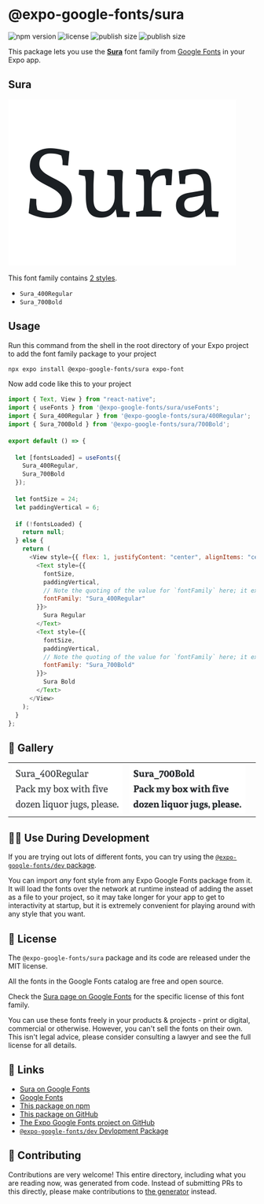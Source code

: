 # @expo-google-fonts/sura

![npm version](https://flat.badgen.net/npm/v/@expo-google-fonts/sura)
![license](https://flat.badgen.net/github/license/expo/google-fonts)
![publish size](https://flat.badgen.net/packagephobia/install/@expo-google-fonts/sura)
![publish size](https://flat.badgen.net/packagephobia/publish/@expo-google-fonts/sura)

This package lets you use the [**Sura**](https://fonts.google.com/specimen/Sura) font family from [Google Fonts](https://fonts.google.com/) in your Expo app.

## Sura

![Sura](./font-family.png)

This font family contains [2 styles](#-gallery).

- `Sura_400Regular`
- `Sura_700Bold`

## Usage

Run this command from the shell in the root directory of your Expo project to add the font family package to your project

```sh
npx expo install @expo-google-fonts/sura expo-font
```

Now add code like this to your project

```js
import { Text, View } from "react-native";
import { useFonts } from '@expo-google-fonts/sura/useFonts';
import { Sura_400Regular } from '@expo-google-fonts/sura/400Regular';
import { Sura_700Bold } from '@expo-google-fonts/sura/700Bold';

export default () => {

  let [fontsLoaded] = useFonts({
    Sura_400Regular, 
    Sura_700Bold
  });

  let fontSize = 24;
  let paddingVertical = 6;

  if (!fontsLoaded) {
    return null;
  } else {
    return (
      <View style={{ flex: 1, justifyContent: "center", alignItems: "center" }}>
        <Text style={{
          fontSize,
          paddingVertical,
          // Note the quoting of the value for `fontFamily` here; it expects a string!
          fontFamily: "Sura_400Regular"
        }}>
          Sura Regular
        </Text>
        <Text style={{
          fontSize,
          paddingVertical,
          // Note the quoting of the value for `fontFamily` here; it expects a string!
          fontFamily: "Sura_700Bold"
        }}>
          Sura Bold
        </Text>
      </View>
    );
  }
};
```

## 🔡 Gallery


||||
|-|-|-|
|![Sura_400Regular](./400Regular/Sura_400Regular.ttf.png)|![Sura_700Bold](./700Bold/Sura_700Bold.ttf.png)|||


## 👩‍💻 Use During Development

If you are trying out lots of different fonts, you can try using the [`@expo-google-fonts/dev` package](https://github.com/expo/google-fonts/tree/master/font-packages/dev#readme).

You can import _any_ font style from any Expo Google Fonts package from it. It will load the fonts over the network at runtime instead of adding the asset as a file to your project, so it may take longer for your app to get to interactivity at startup, but it is extremely convenient for playing around with any style that you want.


## 📖 License

The `@expo-google-fonts/sura` package and its code are released under the MIT license.

All the fonts in the Google Fonts catalog are free and open source.

Check the [Sura page on Google Fonts](https://fonts.google.com/specimen/Sura) for the specific license of this font family.

You can use these fonts freely in your products & projects - print or digital, commercial or otherwise. However, you can't sell the fonts on their own. This isn't legal advice, please consider consulting a lawyer and see the full license for all details.

## 🔗 Links

- [Sura on Google Fonts](https://fonts.google.com/specimen/Sura)
- [Google Fonts](https://fonts.google.com/)
- [This package on npm](https://www.npmjs.com/package/@expo-google-fonts/sura)
- [This package on GitHub](https://github.com/expo/google-fonts/tree/master/font-packages/sura)
- [The Expo Google Fonts project on GitHub](https://github.com/expo/google-fonts)
- [`@expo-google-fonts/dev` Devlopment Package](https://github.com/expo/google-fonts/tree/master/font-packages/dev)

## 🤝 Contributing

Contributions are very welcome! This entire directory, including what you are reading now, was generated from code. Instead of submitting PRs to this directly, please make contributions to [the generator](https://github.com/expo/google-fonts/tree/master/packages/generator) instead.
